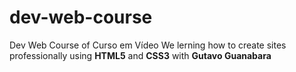 # dev-web-course
 Dev Web Course of Curso em Vídeo
We lerning how to create sites professionally using **HTML5** and **CSS3** with **Gutavo Guanabara**
